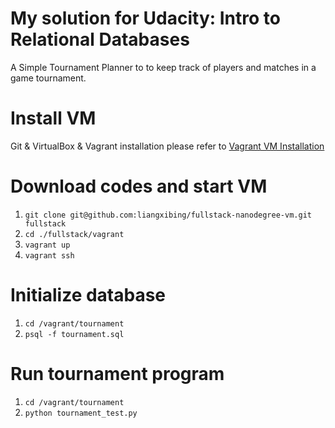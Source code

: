 My solution for Udacity: Intro to Relational Databases
=============
A Simple Tournament Planner to to keep track of players and matches in a game tournament.

Install VM
=============
Git & VirtualBox & Vagrant installation please refer to [Vagrant VM Installation](https://udacity.atlassian.net/wiki/display/BENDH/Vagrant+VM+Installation)

Download codes and start VM
=============
1. ```git clone git@github.com:liangxibing/fullstack-nanodegree-vm.git fullstack```
2. ```cd ./fullstack/vagrant```
3. ```vagrant up```
4. ```vagrant ssh```

Initialize database
=============
1. ```cd /vagrant/tournament```
2. ```psql -f tournament.sql```

Run tournament program
=============
1. ```cd /vagrant/tournament```
2. ```python tournament_test.py```
